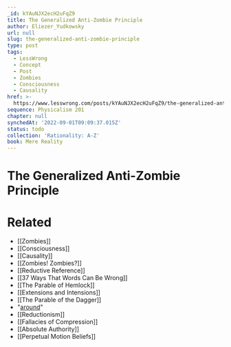 ```yaml
---
_id: kYAuNJX2ecH2uFqZ9
title: The Generalized Anti-Zombie Principle
author: Eliezer_Yudkowsky
url: null
slug: the-generalized-anti-zombie-principle
type: post
tags:
  - LessWrong
  - Concept
  - Post
  - Zombies
  - Consciousness
  - Causality
href: >-
  https://www.lesswrong.com/posts/kYAuNJX2ecH2uFqZ9/the-generalized-anti-zombie-principle
sequence: Physicalism 201
chapter: null
synchedAt: '2022-09-01T09:09:37.015Z'
status: todo
collection: 'Rationality: A-Z'
book: Mere Reality
---
```


# The Generalized Anti-Zombie Principle


# Related

- [[Zombies]]
- [[Consciousness]]
- [[Causality]]
- [[Zombies! Zombies?]]
- [[Reductive Reference]]
- [[37 Ways That Words Can Be Wrong]]
- [[The Parable of Hemlock]]
- [[Extensions and Intensions]]
- [[The Parable of the Dagger]]
- "[around](http://www.google.com/search?hl=en&safe=off&q=G+*+1+gram+%2F+%2810+meters%29%5E2&btnG=Search)"
- [[Reductionism]]
- [[Fallacies of Compression]]
- [[Absolute Authority]]
- [[Perpetual Motion Beliefs]]